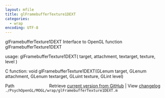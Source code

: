 ```yaml
---
layout: mfile
title: glFramebufferTexture1DEXT
categories:
  - wrap
encoding: UTF-8
---
```


glFramebufferTexture1DEXT  Interface to OpenGL function glFramebufferTexture1DEXT  

usage:  glFramebufferTexture1DEXT( target, attachment, textarget, texture, level )  

C function:  void glFramebufferTexture1DEXT(GLenum target, GLenum attachment, GLenum textarget, GLuint texture, GLint level)  


<div class="code_header" style="text-align:right;">
  <span style="float:left;">Path&nbsp;&nbsp;</span> <span class="counter">Retrieve <a href=
  "https://raw.github.com/Psychtoolbox-3/Psychtoolbox-3/beta/./PsychOpenGL/MOGL/wrap/glFramebufferTexture1DEXT.m">current version from GitHub</a> | View <a href=
  "https://github.com/Psychtoolbox-3/Psychtoolbox-3/commits/beta/./PsychOpenGL/MOGL/wrap/glFramebufferTexture1DEXT.m">changelog</a></span>
</div>
<div class="code">
  <code>./PsychOpenGL/MOGL/wrap/glFramebufferTexture1DEXT.m</code>
</div>
